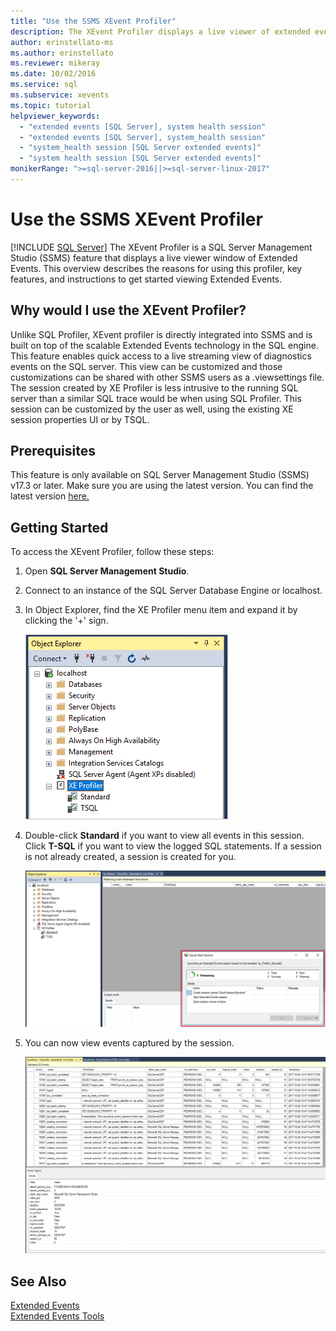 ```yaml
---
title: "Use the SSMS XEvent Profiler"
description: The XEvent Profiler displays a live viewer of extended events. Learn why to use this profiler, key features, and how to get started viewing extended events.
author: erinstellato-ms
ms.author: erinstellato
ms.reviewer: mikeray
ms.date: 10/02/2016
ms.service: sql
ms.subservice: xevents
ms.topic: tutorial
helpviewer_keywords:
  - "extended events [SQL Server], system health session"
  - "extended events [SQL Server], system_health session"
  - "system_health session [SQL Server extended events]"
  - "system health session [SQL Server extended events]"
monikerRange: ">=sql-server-2016||>=sql-server-linux-2017"
---
```

# Use the SSMS XEvent Profiler

 [!INCLUDE [SQL Server](../../includes/applies-to-version/sqlserver.md)]
The XEvent Profiler is a SQL Server Management Studio (SSMS) feature that displays a live viewer window of Extended Events. This overview describes the reasons for using this profiler, key features, and instructions to get started viewing Extended Events.

## Why would I use the XEvent Profiler?
Unlike SQL Profiler, XEvent profiler is directly integrated into SSMS and is built on top of the scalable Extended Events technology in the SQL engine. This feature enables quick access to a live streaming view of diagnostics events on the SQL server. This view can be customized and those customizations can be shared with other SSMS users as a .viewsettings file. The session created by XE Profiler is less intrusive to the running SQL server than a similar SQL trace would be when using SQL Profiler. This session can be customized by the user as well, using the existing XE session properties UI or by TSQL.

## Prerequisites
This feature is only available on SQL Server Management Studio (SSMS) v17.3 or later. Make sure you are using the latest version. You can find the latest version [here.](../../ssms/download-sql-server-management-studio-ssms.md)

## <a id="getting-started"></a>Getting Started
To access the XEvent Profiler, follow these steps:

1. Open **SQL Server Management Studio**.

2. Connect to an instance of the SQL Server Database Engine or localhost.

3. In Object Explorer, find the XE Profiler menu item and expand it by clicking the '+' sign.

   ![XEProfiler Menu](media/xevents-xe-profiler-menu.png)

4. Double-click **Standard** if you want to view all events in this session. Click **T-SQL** if you want to view the logged SQL statements. If a session is not already created, a session is created for you.

   ![XEProfiler Session](media/xevents-xe-profiler-start-session.png)

5. You can now view events captured by the session.

   ![XEProfiler Viewer](media/xevents-xe-profiler-start-viewer.png)

## See Also
[Extended Events](../../relational-databases/extended-events/extended-events.md)  
[Extended Events Tools](../../relational-databases/extended-events/extended-events-tools.md)  
  

